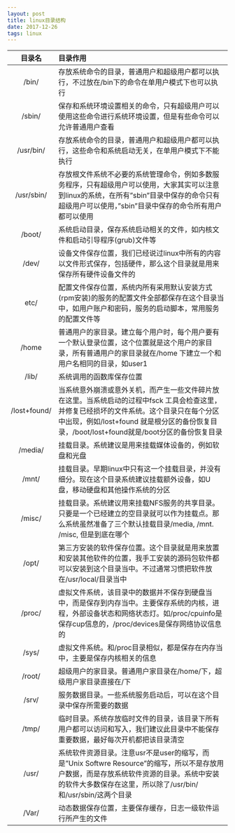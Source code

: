 ```yaml
---
layout: post
title: linux目录结构
date: 2017-12-26
tags: linux
---
```



|目录名         |目录作用|
|:-:            |:-|
|/bin/         |  存放系统命令的目录，普通用户和超级用户都可以执行，不过放在/bin下的命令在单用户模式下也可以执行|
|/sbin/        |  保存和系统环境设置相关的命令，只有超级用户可以使用这些命令进行系统环境设置，但是有些命令可以允许普通用户查看|
|/usr/bin/     |  存放系统命令的目录，普通用户和超级用户都可以执行，这些命令和系统启动无关，在单用户模式下不能执行|
|/usr/sbin/    |  存放根文件系统不必要的系统管理命令，例如多数服务程序，只有超级用户可以使用，大家其实可以注意到linux的系统，在所有”sbin”目录中保存的命令只有超级用户可以使用，”sbin”目录中保存的命令所有用户都可以使用|
|/boot/        |  系统启动目录，保存系统启动相关的文件，如内核文件和启动引导程序(grub)文件等|
|/dev/         |  设备文件保存位置，我们已经说过linux中所有的内容以文件形式保存，包括硬件，那么这个目录就是用来保存所有硬件设备文件的|
|etc/          |  配置文件保存位置，系统内所有采用默认安装方式(rpm安装)的服务的配置文件全部都保存在这个目录当中，如用户账户和密码，服务的启动脚本，常用服务的配置文件等|
|/home         |  普通用户的家目录。建立每个用户时，每个用户要有一个默认登录位置，这个位置就是这个用户的家目录，所有普通用户的家目录就在/home 下建立一个和用户名相同的目录，如user1|的家目录就是/home/user1|
|/lib/         |  系统调用的函数库保存位置|
|/lost+found/  |  当系统意外崩溃或意外关机，而产生一些文件碎片放在这里。当系统启动的过程中fsck 工具会检查这里， 并修复已经损坏的文件系统。这个目录只在每个分区中出现，例如/lost+found 就是根分区的备份恢复目录，/boot/lost+found就是/boot分区的备份恢复目录|
|/media/       |  挂载目录。系统建议是用来挂载媒体设备的，例如软盘和光盘|
|/mnt/         |  挂载目录。早期linux中只有这一个挂载目录，并没有细分。现在这个目录系统建议挂载额外设备，如U盘，移动硬盘和其他操作系统的分区|
|/misc/        |  挂载目录。系统建议用来挂载NFS服务的共享目录。只要是一个已经建立的空目录就可以作为挂载点。那么系统虽然准备了三个默认挂载目录/media,  /mnt.   /misc, 但是到底在哪个|目录中挂载什么设备都可以由管理员自己决定。|
|/opt/         |  第三方安装的软件保存位置。这个目录就是用来放置和安装其他软件的位置，我手工安装的源码包软件都可以安装到这个目录当中。不过通常习惯把软件放在/usr/local/目录当中|
|/proc/        |  虚拟文件系统，该目录中的数据并不保存到硬盘当中，而是保存到内存当中。主要保存系统的内核，进程，外部设备状态和网络状态灯。如/proc/cpuinfo是保存cup信息的，/proc/devices是保存网络协议信息的|
|/sys/         |  虚拟文件系统。和/proc目录相似，都是保存在内存当中，主要是保存内核相关的信息|
|/root/        |  超级用户的家目录。普通用户家目录在/home/下，超级用户家目录直接在/下|
|/srv/         |  服务数据目录。一些系统服务启动后，可以在这个目录中保存所需要的数据|
|/tmp/         |  临时目录。系统存放临时文件的目录，该目录下所有用户都可以访问和写入，我们建议此目录中不能保存重要数据，最好每次开机都把该目录清空|
|/usr/         |  系统软件资源目录。注意usr不是user的缩写，而是”Unix Softwre Resource”的缩写，所以不是存放用户数据，而是存放系统软件资源的目录。系统中安装的软件大多数保存在这里，所以除了/usr/bin/和/usr/sbin/这两个目录|
|/Var/         |  动态数据保存位置，主要保存缓存，日志一级软件运行所产生的文件|
 
 
 
 
 
